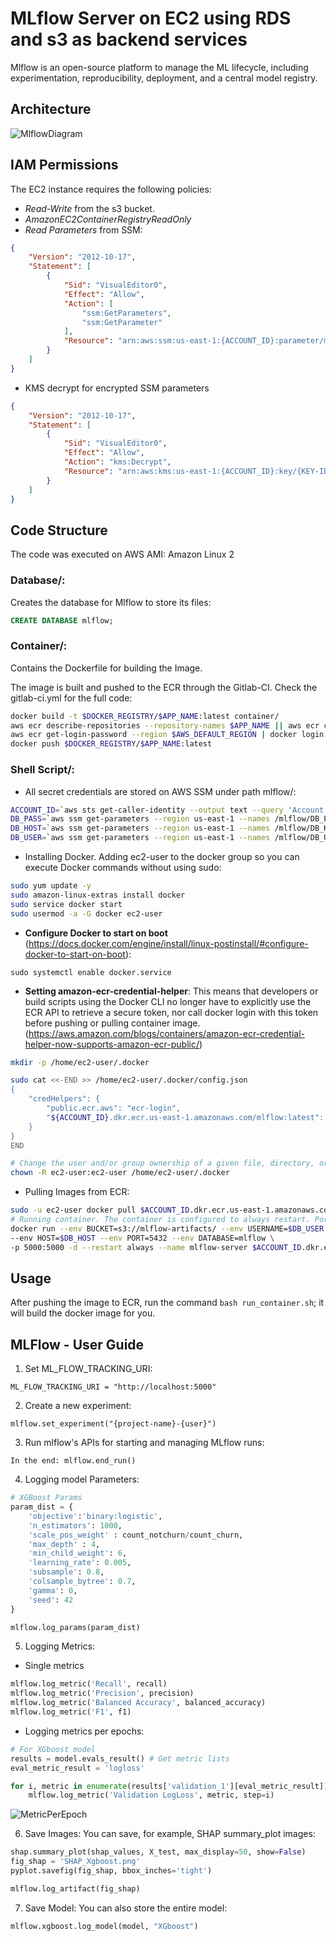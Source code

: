 # MLflow Server on EC2 using RDS and s3 as backend services

Mlflow is an open-source platform to manage the ML lifecycle, including experimentation, reproducibility, deployment, and a central model registry.

## Architecture

![MlflowDiagram](images/MLFlow_Infra.png)

## IAM Permissions
The EC2 instance requires the following policies:
- *Read-Write* from the s3 bucket.
- *AmazonEC2ContainerRegistryReadOnly*
- *Read Parameters* from SSM:
```json 
{
    "Version": "2012-10-17",
    "Statement": [
        {
            "Sid": "VisualEditor0",
            "Effect": "Allow",
            "Action": [
                "ssm:GetParameters",
                "ssm:GetParameter"
            ],
            "Resource": "arn:aws:ssm:us-east-1:{ACCOUNT_ID}:parameter/mlflow/*"
        }
    ]
}
```
- KMS decrypt for encrypted SSM parameters
```json
{
    "Version": "2012-10-17",
    "Statement": [
        {
            "Sid": "VisualEditor0",
            "Effect": "Allow",
            "Action": "kms:Decrypt",
            "Resource": "arn:aws:kms:us-east-1:{ACCOUNT_ID}:key/{KEY-ID}"
        }
    ]
}
```

## Code Structure

The code was executed on AWS AMI: Amazon Linux 2

### Database/:

Creates the database for Mlflow to store its files:

```sql
CREATE DATABASE mlflow;
```

### Container/:

Contains the Dockerfile for building the Image.

The image is built and pushed to the ECR through the Gitlab-CI. Check the gitlab-ci.yml for the full code:
```bash
docker build -t $DOCKER_REGISTRY/$APP_NAME:latest container/
aws ecr describe-repositories --repository-names $APP_NAME || aws ecr create-repository --repository-name $APP_NAME
aws ecr get-login-password --region $AWS_DEFAULT_REGION | docker login --username AWS --password-stdin $DOCKER_REGISTRY
docker push $DOCKER_REGISTRY/$APP_NAME:latest
 ```

### Shell Script/:
- All secret credentials are stored on AWS SSM under path mlflow/:

```bash
ACCOUNT_ID=`aws sts get-caller-identity --output text --query 'Account'`
DB_PASS=`aws ssm get-parameters --region us-east-1 --names /mlflow/DB_PASS --with-decryption --query "Parameters[0].Value" --output text`
DB_HOST=`aws ssm get-parameters --region us-east-1 --names /mlflow/DB_HOST --query "Parameters[0].Value" --output text`
DB_USER=`aws ssm get-parameters --region us-east-1 --names /mlflow/DB_USER --query "Parameters[0].Value" --output text`
```

- Installing Docker. Adding ec2-user to the docker group so you can execute Docker commands without using sudo:

```bash
sudo yum update -y
sudo amazon-linux-extras install docker
sudo service docker start
sudo usermod -a -G docker ec2-user
```

- **Configure Docker to start on boot** (https://docs.docker.com/engine/install/linux-postinstall/#configure-docker-to-start-on-boot):

```sudo systemctl enable docker.service```

- **Setting amazon-ecr-credential-helper**: This means that developers or build scripts using the Docker CLI no longer have to explicitly use the ECR API to retrieve a secure token, nor call docker login with this token before pushing or pulling container image. (https://aws.amazon.com/blogs/containers/amazon-ecr-credential-helper-now-supports-amazon-ecr-public/)
```bash
mkdir -p /home/ec2-user/.docker

sudo cat <<-END >> /home/ec2-user/.docker/config.json
{
    "credHelpers": {
        "public.ecr.aws": "ecr-login",
        "${ACCOUNT_ID}.dkr.ecr.us-east-1.amazonaws.com/mlflow:latest": "ecr-login"
    }
}
END

# Change the user and/or group ownership of a given file, directory, or symbolic link
chown -R ec2-user:ec2-user /home/ec2-user/.docker
```

- Pulling Images from ECR:

```bash
sudo -u ec2-user docker pull $ACCOUNT_ID.dkr.ecr.us-east-1.amazonaws.com/mlflow:latest
# Running container. The container is configured to always restart. Port 5000 is available to services outside of Docker.
docker run --env BUCKET=s3://mlflow-artifacts/ --env USERNAME=$DB_USER --env PASSWORD=$DB_PASS \
--env HOST=$DB_HOST --env PORT=5432 --env DATABASE=mlflow \
-p 5000:5000 -d --restart always --name mlflow-server $ACCOUNT_ID.dkr.ecr.us-east-1.amazonaws.com/mlflow:latest
```

## Usage
After pushing the image to ECR, run the command `bash run_container.sh`; it will build the docker image for you.


## MLFlow - User Guide
1. Set ML_FLOW_TRACKING_URI:
```
ML_FLOW_TRACKING_URI = "http://localhost:5000"
```
2. Create a new experiment:
```
mlflow.set_experiment("{project-name}-{user}")
```

3. Run mlflow's APIs for starting and managing MLflow runs:

```mlflow.start_run({name-of-your-runner})
In the end: mlflow.end_run()
```

4. Logging model Parameters:
```python
# XGBoost Params
param_dist = {
    'objective':'binary:logistic',
    'n_estimators': 1000,
    'scale_pos_weight' : count_notchurn/count_churn,
    'max_depth' : 4,
    'min_child_weight': 6,
    'learning_rate': 0.005,
    'subsample': 0.8,
    'colsample_bytree': 0.7,
    'gamma': 0,
    'seed': 42
}

mlflow.log_params(param_dist)
```

5. Logging Metrics:
- Single metrics
```python
mlflow.log_metric('Recall', recall)
mlflow.log_metric('Precision', precision)
mlflow.log_metric('Balanced Accuracy', balanced_accuracy)
mlflow.log_metric('F1', f1)
```
- Logging metrics per epochs:
```python
# For XGboost model
results = model.evals_result() # Get metric lists
eval_metric_result = 'logloss'

for i, metric in enumerate(results['validation_1'][eval_metric_result]):
    mlflow.log_metric('Validation LogLoss', metric, step=i)
```

![MetricPerEpoch](images/metric_per_epoch.png)

6. Save Images: You can save, for example, SHAP summary_plot images:

```python
shap.summary_plot(shap_values, X_test, max_display=50, show=False)
fig_shap = 'SHAP_Xgboost.png'
pyplot.savefig(fig_shap, bbox_inches='tight')

mlflow.log_artifact(fig_shap)
```

7. Save Model: You can also store the entire model:
```python
mlflow.xgboost.log_model(model, "XGboost")
```
